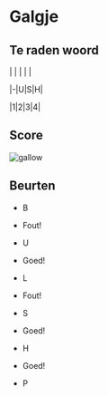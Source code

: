 # Galgje

## Te raden woord

| | | | |

|-|U|S|H|

|1|2|3|4|

## Score
![gallow](./images/3.png)

## Beurten

* B  
* Fout!  

* U  
* Goed!

* L  
* Fout!

* S  
* Goed!

* H  
* Goed!  

* P  